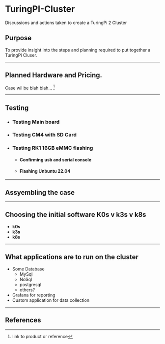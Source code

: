 # TuringPI-Cluster
Discussions and actions taken to create a TuringPi 2 Cluster

## Purpose

To provide insight into the steps and planning required to put together a TuringPi Cluser.

----

## Planned Hardware and Pricing.

Case wil be blah blah... [^1]

----

## Testing

* ### Testing Main board

* ### Testing CM4 with SD Card

* ### Testing RK1 16GB eMMC flashing
  * #### Confirming usb and serial console
  * #### Flashing Unbuntu 22.04

----

## Assyembling the case



----

## Choosing the initial software K0s v k3s v k8s

* **k0s**
* **k3s**
* **k8s**


----

## What applications are to run on the cluster

* Some Database
  * MySql
  * NoSql
  * postgresql
  * others?
* Grafana for reporting
* Custom application for data collection

----

## References

[^1]: link to product or reference

